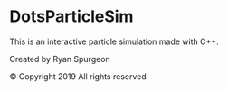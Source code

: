 # DotsParticleSim
This is an interactive particle simulation made with C++.

Created by Ryan Spurgeon

© Copyright 2019 
All rights reserved
